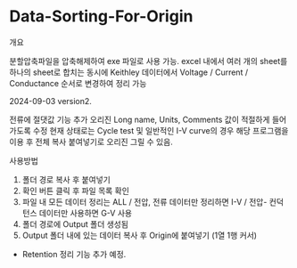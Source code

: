 # Data-Sorting-For-Origin

개요

분할압축파일을 압축해제하여 exe 파일로 사용 가능.
excel 내에서 여러 개의 sheet를 하나의 sheet로 합치는 동시에
Keithley 데이터에서 Voltage / Current / Conductance 순서로 변경하여 정리 가능


2024-09-03 version2.

전류에 절댓값 기능 추가
오리진 Long name, Units, Comments 값이 적절하게 들어가도록 수정
현재 상태로는 Cycle test 및 일반적인 I-V curve의 경우 해당 프로그램을 이용 후 전체 복사 붙여넣기로 오리진 그릴 수 있음.


사용방법

1. 폴더 경로 복사 후 붙여넣기
2. 확인 버튼 클릭 후 파일 목록 확인
3. 파일 내 모든 데이터 정리는 ALL / 전압, 전류 데이터만 정리하면 I-V / 전압- 컨덕턴스 데이터만 사용하면 G-V 사용
4. 폴더 경로에 Output 폴더 생성됨
5. Output 폴더 내에 있는 데이터 복사 후 Origin에 붙여넣기 (1열 1행 커서)

* Retention 정리 기능 추가 예정.
